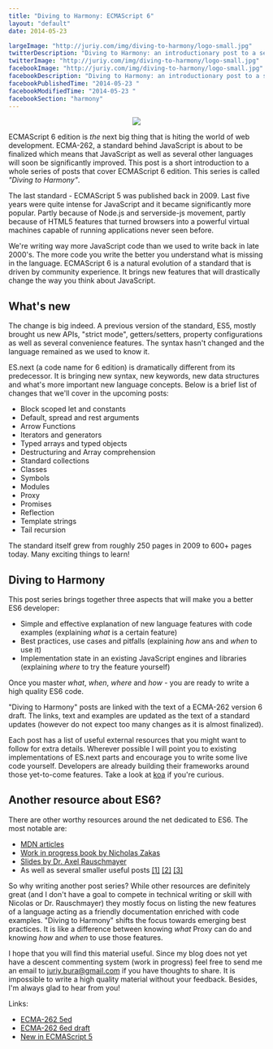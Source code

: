 ```yaml
---
title: "Diving to Harmony: ECMAScript 6"
layout: "default"
date: 2014-05-23 

largeImage: "http://juriy.com/img/diving-to-harmony/logo-small.jpg"
twitterDescription: "Diving to Harmony: an introductionary post to a series of articles about ECMAScript 6"
twitterImage: "http://juriy.com/img/diving-to-harmony/logo-small.jpg"
facebookImage: "http://juriy.com/img/diving-to-harmony/logo-small.jpg"
facebookDescription: "Diving to Harmony: an introductionary post to a series of articles about ECMAScript 6"
facebookPublishedTime: "2014-05-23 "
facebookModifiedTime: "2014-05-23 "
facebookSection: "harmony"
---
```


<div style="width: 100%; text-align: center">
	<img src="/img/diving-to-harmony/logo-small.jpg" />
</div>

ECMAScript 6 edition is *the* next big thing that is hiting the world of web development. ECMA-262, a standard behind JavaScript is about to be finalized which means that JavaScript as well as several other languages will soon be significantly improved. This post is a short introduction to a whole series of posts that cover ECMAScript 6 edition. This series is called *"Diving to Harmony"*.

The last standard - ECMAScript 5 was published back in 2009. Last five years were quite intense for JavaScript and it became significantly more popular. Partly because of Node.js and serverside-js movement, partly because of HTML5 features that turned browsers into a powerful virtual machines capable of running applications never seen before. 

We're writing way more JavaScript code than we used to write back in late 2000's. The more code you write the better you understand what is missing in the language. ECMAScript 6 is a natural evolution of a standard that is driven by community experience. It brings new features that will drastically change the way you think about JavaScript.


What's new
----------
The change is big indeed. A previous version of the standard, ES5, mostly brought us new APIs, "strict mode", getters/setters, property configurations as well as several convenience features. The syntax hasn't changed and the language remained as we used to know it.

ES.next (a code name for 6 edition) is dramatically different from its predecessor. It is bringing new syntax, new keywords, new data structures and what's more important new language concepts. Below is a brief list of changes that we'll cover in the upcoming posts:


 * Block scoped let and constants
 * Default, spread and rest arguments
 * Arrow Functions 
 * Iterators and generators
 * Typed arrays and typed objects
 * Destructuring and Array comprehension
 * Standard collections
 * Classes
 * Symbols
 * Modules
 * Proxy
 * Promises
 * Reflection
 * Template strings
 * Tail recursion

The standard itself grew from roughly 250 pages in 2009 to 600+ pages today. Many exciting things to learn!

Diving to Harmony
-----------------

This post series brings together three aspects that will make you a better ES6 developer:

 * Simple and effective explanation of new language features with code examples (explaining *what* is a certain feature)
 * Best practices, use cases and pitfalls (explaining *how* ans and *when* to use it)
 * Implementation state in an existing JavaScript engines and libraries (explaining *where* to try the feature yourself)

Once you master *what*, *when*, *where* and *how* - you are ready to write a high quality ES6 code.

"Diving to Harmony" posts are linked with the text of a ECMA-262 version 6 draft. The links, text and examples are updated as the text of a standard updates (however do not expect too many changes as it is almost finalized). 

Each post has a list of useful external resources that you might want to follow for extra details. Wherever possible I will point you to existing implementations of ES.next parts and encourage you to write some live code yourself. Developers are already building their frameworks around those yet-to-come features. Take a look at [koa][koa] if you're curious.

Another resource about ES6?
---------------------------

There are other worthy resources around the net dedicated to ES6. The most notable are:

 + [MDN articles][mdn]
 + [Work in progress book by Nicholas Zakas][understandinges6]
 + [Slides by Dr. Axel Rauschmayer][es6 slides]
 + As well as several smaller useful posts [[1]][post-1] [[2]][post-2] [[3]][post-3]

So why writing another post series? While other resources are definitely great (and I don't have a goal to compete in technical writing or skill with Nicolas or Dr. Rauschmayer) they mostly focus on listing the new features of a language acting as a friendly documentation enriched with code examples. "Diving to Harmony" shifts the focus towards emerging best practices. It is like a difference between knowing _what_ Proxy can do and knowing _how_ and _when_ to use those features.

I hope that you will find this material useful. Since my blog does not yet have a descent commenting system (work in progress) feel free to send me an email to juriy.bura@gmail.com if you have thoughts to share. It is impossible to write a high quality material without your feedback. Besides, I'm always glad to hear from you!  

Links: 

 + [ECMA-262 5ed](http://www.ecma-international.org/publications/files/ECMA-ST/Ecma-262.pdf)
 + [ECMA-262 6ed draft](http://wiki.ecmascript.org/doku.php?id=harmony:specification_drafts)
 + [New in ECMAScript 5](http://www.infoq.com/news/2011/04/ECMAScript-5)
 

[koa]: http://koajs.com/ "koa.js"
[mdn]: https://developer.mozilla.org/en/docs/Web/JavaScript/ECMAScript_6_support_in_Mozilla
[es6 slides]: http://www.2ality.com/2011/09/es6-8.html
[understandinges6]: https://github.com/nzakas/understandinges6
[post-1]: http://blog.tastejs.com/rewriting-a-webapp-with-ecmascript-6
[post-2]: http://addyosmani.com/blog/ecmascript-6-resources-for-the-curious-javascripter/
[post-3]: http://www.2ality.com/2013/06/iterators-generators.html